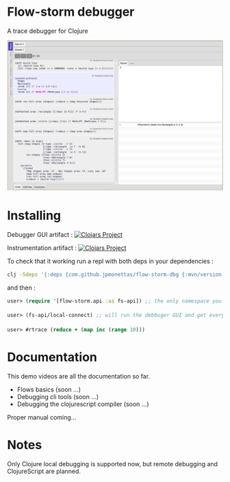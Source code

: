 # Flow-storm debugger

A trace debugger for Clojure 

![demo](./docs/images/screenshot.png)

# Installing 

Debugger GUI artifact :
[![Clojars Project](https://img.shields.io/clojars/v/jpmonettas/flow-storm-dbg.svg)](https://clojars.org/jpmonettas/flow-storm-dbg)

Instrumentation artifact :
[![Clojars Project](https://img.shields.io/clojars/v/jpmonettas/flow-storm-inst.svg)](https://clojars.org/jpmonettas/flow-storm-inst)

To check that it working run a repl with both deps in your dependencies :

```bash
clj -Sdeps '{:deps {com.github.jpmonettas/flow-storm-dbg {:mvn/version "2.0.0-beta-SNAPSHOT"} com.github.jpmonettas/flow-storm-inst {:mvn/version "2.0.0-beta-SNAPSHOT"}}}'
```

and then :

```clojure
user> (require '[flow-storm.api :as fs-api]) ;; the only namespace you need to require

user> (fs-api/local-connect) ;; will run the debbuger GUI and get everything ready

user> #rtrace (reduce + (map inc (range 10)))
```

# Documentation 

This demo videos are all the documentation so far.

- Flows basics (soon ...)
- Debugging cli tools (soon ...)
- Debugging the clojurescript compiler (soon ...)

Proper manual coming...

# Notes

Only Clojure local debugging is supported now, but remote debugging and ClojureScript are planned.
